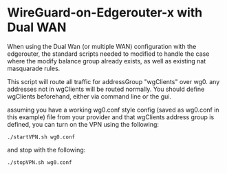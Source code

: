 # WireGuard-on-Edgerouter-x with Dual WAN 

When using the Dual Wan (or multiple WAN) configuration with the edgerouter, the standard scripts needed to modified to handle the case where the modify balance group already exists, as well as existing nat masquarade rules.

This script will route all traffic for addressGroup "wgClients" over wg0. any addresses not in wgClients will be routed normally. You should define wgClients beforehand, either via command line or the gui.

assuming you have a working wg0.conf style config (saved as wg0.conf in this example) file from your provider and that wgClients address group is defined, you can turn on the VPN using the following:

```./startVPN.sh wg0.conf```

and stop with the following:

```./stopVPN.sh wg0.conf```
